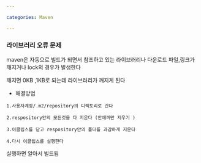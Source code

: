 ```yaml
---

categories: Maven

---
```



### 라이브러리 오류 문제

maven은 자동으로 빌드가 되면서 참조하고 있는 라이브러리나 다운로드 파일,링크가 깨지거나 lock의 경우가 발생한다 

깨지면 0KB ,1KB로 되는데 라이브러리가 깨지게 된다


- 해결방법


```
1.사용자계정/.m2/repository의 디렉토리로 간다
```
```
2.respository안의 모든것을 다 지운다 (안에꺼만 지우기 )
```
```
3.이클립스를 닫고 respository안의 폴더를 과감하게 지운다 
```
```
4.다시 이클립스를 실행한다 
```
실행하면 알아서 빌드됨

